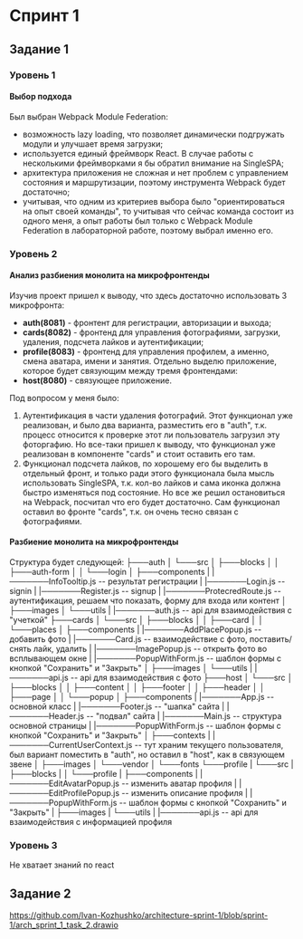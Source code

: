 # Спринт 1
## Задание 1
### Уровень 1
#### Выбор подхода
Был выбран Webpack Module Federation:
- возможность lazy loading, что позволяет динамически подгружать модули и улучшает время загрузки;
- используется единый фреймворк React. В случае работы с несколькими фреймворками я бы обратил внимание на SingleSPA;
- архитектура приложения не сложная и нет проблем с управлением состояния и маршрутизации, поэтому инструмента Webpack будет достаточно;
- учитывая, что одним из критериев выбора было "ориентироваться на опыт своей команды", то учитывая что сейчас команда состоит из одного меня, 
а опыт работы был только с Webpack Module Federation в лабораторной работе, поэтому выбрал именно его.
### Уровень 2
#### Анализ разбиения монолита на микрофронтенды
Изучив проект пришел к выводу, что здесь достаточно использовать 3 микрофронта:
- **auth(8081)** - фронтент для регистрации, авторизации и выхода;
- **cards(8082)** - фронтенд для управления фотографиями, загрузки, удаления, подсчета лайков и аутентификации;
- **profile(8083)** - фронтенд для управления профилем, а именно, смена аватара, имени и занятия.
Отдельно выделю приложение, которое будет связующим между тремя фронтендами:
- **host(8080)** - связующее приложение.

Под вопросом у меня было:
1. Аутентификация в части удаления фотографий. Этот функционал уже реализован, и было два варианта, разместить его в "auth", т.к. процесс
относится к проверке этот ли пользователь загрузил эту фоторгафию. Но все-таки пришел к выводу, что функционал уже реализован в компоненте "cards"
и стоит оставить его там.
2. Функционал подсчета лайков, по хорошему его бы выделить в отдельный фронт, и только ради этого функционала была мысль использовать SingleSPA, 
т.к. кол-во лайков и сама иконка должна быстро изменяться под состояние. Но все же решил остановиться на Webpack, посчитал что
его будет достаточно. Сам функционал оставил во фронте "cards", т.к. он очень тесно связан с фотографиями.

#### Разбиение монолита на микрофронтенды
Структура будет следующей:
├───auth
│   └───src
│       ├───blocks
│       │   ├───auth-form
│       │   └───login
│       ├───components
|       |───────InfoTooltip.js          -- результат регистрации
|       |───────Login.js                -- signin
|       |───────Register.js             -- signup
|       |───────ProtecredRoute.js       -- аутентификация, решаем что показать, форму для входа или контент
│       ├───images
│       └───utils
|       |───────auth.js                 -- api для взаимодействия с "учеткой"
├───cards
│   └───src
│       ├───blocks
│       │   ├───card
│       │   └───places
│       ├───components
|       |───────AddPlacePopup.js        -- добавить фото
|       |───────Card.js                 -- взаимодействие с фото, поставить/снять лайк, удалить
|       |───────ImagePopup.js           -- открыть фото во всплывающем окне
|       |───────PopupWithForm.js        -- шаблон формы с кнопкой "Сохранить" и "Закрыть"
│       ├───images
│       └───utils
|       |───────api.js                  -- api для взаимодействия с фото
├───host
│   └───src
│       ├───blocks
│       │   ├───content
│       │   ├───footer
│       │   ├───header
│       │   ├───page
│       │   └───popup
│       ├───components
|       |───────App.js                  -- основной класс
|       |───────Footer.js               -- "шапка" сайта
|       |───────Header.js               -- "подвал" сайта
|       |───────Main.js                 -- структура основной страницы
|       |───────PopupWithForm.js        -- шаблон формы с кнопкой "Сохранить" и "Закрыть"
│       ├───contexts
|       |───────CurrentUserContext.js   -- тут храним текущего пользователя, был вариант поместить в "auth", но оставил в "host", как в связующем звене
│       ├───images
│       └───vendor
│           └───fonts
└───profile
|   └───src
|       ├───blocks
|       │   └───profile
|       ├───components
|       |───────EditAvatarPopup.js      -- изменить аватар профиля
|       |───────EditProfilePopup.js     -- изменить описание профиля
|       |───────PopupWithForm.js        -- шаблон формы с кнопкой "Сохранить" и "Закрыть"
|       ├───images
|       └───utils
|       |───────api.js                  -- api для взаимодействия с информацией профиля 
### Уровень 3
Не хватает знаний по react

## Задание 2
https://github.com/Ivan-Kozhushko/architecture-sprint-1/blob/sprint-1/arch_sprint_1_task_2.drawio